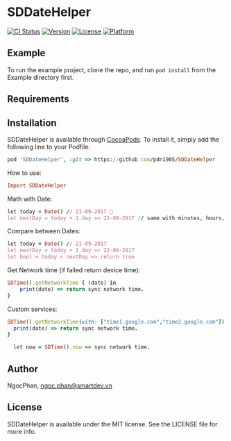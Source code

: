 # SDDateHelper

[![CI Status](http://img.shields.io/travis/pdn1905/SDDateHelper.svg?style=flat)](https://travis-ci.org/pdn1905/SDDateHelper)
[![Version](https://img.shields.io/cocoapods/v/SDDateHelper.svg?style=flat)](http://cocoapods.org/pods/SDDateHelper)
[![License](https://img.shields.io/cocoapods/l/SDDateHelper.svg?style=flat)](http://cocoapods.org/pods/SDDateHelper)
[![Platform](https://img.shields.io/cocoapods/p/SDDateHelper.svg?style=flat)](http://cocoapods.org/pods/SDDateHelper)

## Example

To run the example project, clone the repo, and run `pod install` from the Example directory first.

## Requirements

## Installation

SDDateHelper is available through [CocoaPods](http://cocoapods.org). To install
it, simply add the following line to your Podfile:

```ruby
pod 'SDDateHelper', :git => https://github.com/pdn1905/SDDateHelper
```
How to use:
```ruby
Import SDDateHelper
```

Math with Date:
```ruby
let today = Date() // 21-09-2017 📅
let nextDay = today + 1.day => 22-09-2017 // same with minutes, hours, months, years..
```
Compare between Dates:
```ruby
let today = Date() // 21-09-2017
let nextDay = today + 1.day => 22-09-2017 
let bool = today < nextDay => return true
```
Get Network time (if failed return device time):

```ruby
SDTime().getNetworkTime { (date) in
    print(date) => return sync network time.
}
```
Custom services:

```ruby
SDTime().getNetworkTime(with: ["time1.google.com","time2.google.com"]) { (date) in
  print(date) => return sync network time.
}
```

```ruby
  let now = SDTime().now => sync network time.
```
## Author

NgocPhan, ngoc.phan@smartdev.vn

## License

SDDateHelper is available under the MIT license. See the LICENSE file for more info.
